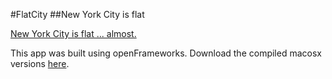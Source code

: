 #FlatCity
##New York City is flat

[New York City is flat ... almost.](https://vimeo.com/143779655)

This app was built using openFrameworks.
Download the compiled macosx versions [here](https://github.com/roymacdonald/flatCity/releases).

